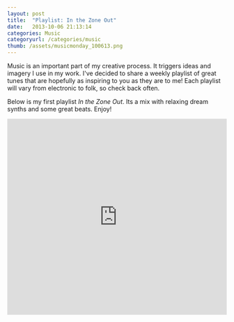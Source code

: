 ```yaml
---
layout: post
title:  "Playlist: In the Zone Out"
date:   2013-10-06 21:13:14
categories: Music
categoryurl: /categories/music
thumb: /assets/musicmonday_100613.png
---
```


Music is an important part of my creative process. It triggers ideas and imagery I use in my work. I've decided to share a weekly playlist of great tunes that are hopefully as inspiring to you as they are to me! Each playlist will vary from electronic to folk, so check back often.

Below is my first playlist *In the Zone Out*. Its a mix with relaxing dream synths and some great beats. Enjoy!

<iframe width="100%" height="450" scrolling="no" frameborder="no" src="https://w.soundcloud.com/player/?url=http%3A%2F%2Fapi.soundcloud.com%2Fplaylists%2F11638288&amp;color=064352&amp;auto_play=false&amp;show_artwork=false"></iframe>

